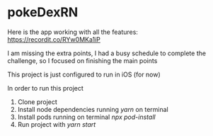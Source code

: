 # pokeDexRN

Here is the app working with all the features: https://recordit.co/RYw0MKa1iP

I am missing the extra points, I had a busy schedule to complete the challenge, so I focused on finishing the main points

This project is just configured to run in iOS (for now)

In order to run this project
1. Clone project
2. Install node dependencies running *yarn* on terminal
3. Install pods running on terminal *npx pod-install*
4. Run project with *yarn start*
